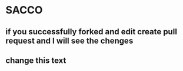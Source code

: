 # SACCO
## if you successfully forked and edit create pull request and I will see the chenges 
## change this text
